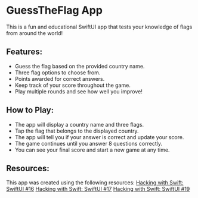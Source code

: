 # GuessTheFlag App
 This is a fun and educational SwiftUI app that tests your knowledge of flags from around the world!

## Features:
- Guess the flag based on the provided country name.
- Three flag options to choose from.
- Points awarded for correct answers.
- Keep track of your score throughout the game.
- Play multiple rounds and see how well you improve!

## How to Play:
- The app will display a country name and three flags.
- Tap the flag that belongs to the displayed country.
- The app will tell you if your answer is correct and update your score.
- The game continues until you answer 8 questions correctly.
- You can see your final score and start a new game at any time.

## Resources:
This app was created using the following resources:
[Hacking with Swift: SwiftUI #16](https://www.hackingwithswift.com/100/swiftui/20)
[Hacking with Swift: SwiftUI #17](https://www.hackingwithswift.com/100/swiftui/21)
[Hacking with Swift: SwiftUI #19](https://www.hackingwithswift.com/100/swiftui/22)

